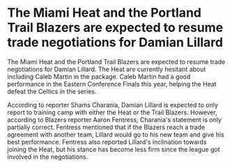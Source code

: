 # The Miami Heat and the Portland Trail Blazers are expected to resume trade negotiations for Damian Lillard 
 The Miami Heat and the Portland Trail Blazers are expected to resume trade negotiations for Damian Lillard. The Heat are currently hesitant about including Caleb Martin in the package. Caleb Martin had a good performance in the Eastern Conference Finals this year, helping the Heat defeat the Celtics in the series.

According to reporter Shams Charania, Damian Lillard is expected to only report to training camp with either the Heat or the Trail Blazers. However, according to Blazers reporter Aaron Fentress, Charania's statement is only partially correct. Fentress mentioned that if the Blazers reach a trade agreement with another team, Lillard would go to his new team and give his best performance. Fentress also reported Lillard's inclination towards joining the Heat, but his stance has become less firm since the league got involved in the negotiations.